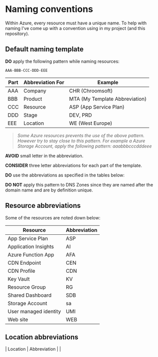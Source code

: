 # Naming conventions
Within Azure, every resource must have a unique name. To help with naming I've come up with a convention using in my project (and this repository).

## Default naming template

**DO** apply the following pattern while naming resources:

``` AAA-BBB-CCC-DDD-EEE ```

| Part | Abbreviation For | Example
| ---- | -----------| ---
| AAA  | Company | CHR (Chroomsoft)
| BBB  | Product | MTA (My Template Abbreviation)
| CCC  | Resource | ASP (App Service Plan)
| DDD  | Stage | DEV, PRD
| EEE  | Location | WE (West Europe)

> *Some Azure resources prevents the use of the above pattern. However try to stay close to this pattern. For example a Azure Storage Account, apply the following pattern: aaabbbcccdddeee*

**AVOID** small letter in the abbreviation.

**CONSIDER** three letter abbreviations for each part of the template. 

**DO** use the abbreviations as specified in the tables below:

**DO NOT** apply this pattern to DNS Zones since they are named after the domain name and are by definition unique. 

## Resource abbreviations
Some of the resources are noted down below:

| Resource           | Abbreviation 
| ------------------ | ---
|App Service Plan|ASP
|Application Insights|AI
|Azure Function App|AFA
|CDN Endpoint|CEN
|CDN Profile|CDN
|Key Vault|KV
|Resource Group|RG
|Shared Dashboard|SDB
|Storage Account|sa
|User managed identity|UMI
|Web site|WEB

## Location abbreviations

| Location      | Abbreviation |
| 
